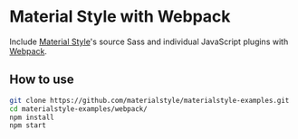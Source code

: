 # Material Style with Webpack

Include [Material Style](https://materialstyle.github.io)'s source Sass and individual JavaScript plugins with [Webpack](https://webpack.js.org).

## How to use

```sh
git clone https://github.com/materialstyle/materialstyle-examples.git
cd materialstyle-examples/webpack/
npm install
npm start
```

